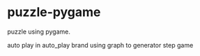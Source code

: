 # puzzle-pygame
puzzle using pygame.

auto play in auto_play brand using graph to generator step game

